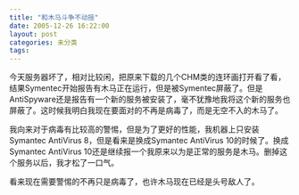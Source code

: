 ```yaml
---
title: "和木马斗争不动摇"
date: 2005-12-26 16:22:00
layout: post
categories: 未分类
tags: 
---
```


今天服务器坏了，相对比较闲，把原来下载的几个CHM类的连环画打开看了看，结果Symentec开始报告有木马正在运行，但是被Symentec屏蔽了。但是AntiSpyware还是报告有一个新的服务被安装了，毫不犹豫地我将这个新的服务也屏蔽了。这时候我明白我现在要面对的不再是病毒了，而是无空不入的木马了。

我向来对于病毒有比较高的警惕，但是为了更好的性能，我机器上只安装Symantec AntiVirus 8，但是看来是换成Symantec AntiVirus 10的时候了。换成Symantec AntiVirus 10还是继续报一个我原来以为是正常的服务是木马。删掉这个服务以后，我才松了一口气。

看来现在需要警惕的不再只是病毒了，也许木马现在已经是头号敌人了。
